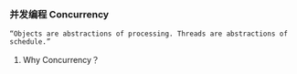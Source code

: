 ### 并发编程 Concurrency

    “Objects are abstractions of processing. Threads are abstractions of schedule.”
  
1. Why Concurrency？
